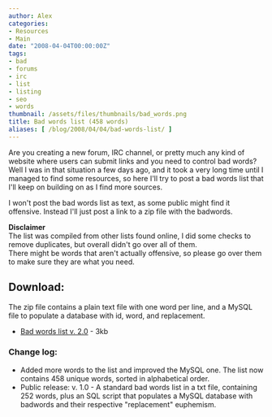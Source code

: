 ```yaml
---
author: Alex
categories:
- Resources
- Main
date: "2008-04-04T00:00:00Z"
tags:
- bad
- forums
- irc
- list
- listing
- seo
- words
thumbnail: /assets/files/thumbnails/bad_words.png
title: Bad words list (458 words)
aliases: [ /blog/2008/04/04/bad-words-list/ ]
---
```


Are you creating a new forum, IRC channel, or pretty much any kind of website where users can submit links and you need to control bad words?  
Well I was in that situation a few days ago, and it took a very long time until I managed to find some resources, so here I\'ll try to post a bad words list that I\'ll keep on building on as I find more sources.

I won\'t post the bad words list as text, as some public might find it offensive. Instead I\'ll just post a link to a zip file with the badwords.

<div class="alert alert-warning">
	<b>Disclaimer</b><br />
	The list was compiled from other lists found online, I did some checks to remove duplicates, but overall didn't go over all of them. <br />
	There might be words that aren't actually offensive, so please go over them to make sure they are what you need.
</div>

## Download:

The zip file contains a plain text file with one word per line, and a MySQL file to populate a database with id, word, and replacement.

*   [Bad words list v. 2.0][1] - 3kb

 [1]: http://static.urbanoalvarez.es/blog/?download=badwords

### Change log:

*   Added more words to the list and improved the MySQL one. The list now contains 458 unique words, sorted in alphabetical order.
*   Public release: v. 1.0 - A standard bad words list in a txt file, containing 252 words, plus an SQL script that populates a MySQL database with badwords and their respective \"replacement\" euphemism.
